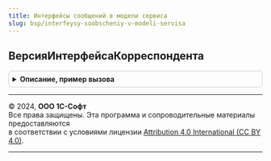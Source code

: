 ```yaml
---
title: Интерфейсы сообщений в модели сервиса
slug: bsp/interfeysy-soobscheniy-v-modeli-servisa
---
```



## ВерсияИнтерфейсаКорреспондента
<details style="margin: 1em 0; padding: 0.5em; border: 1px solid #ccc; border-radius: 6px;">

<summary style="font-weight: bold; cursor: pointer;">Описание, пример вызова</summary>

```bsl

// Возвращает версии интерфейса сообщений, поддерживаемые ИБ-корреспондентом.
// @skip-warning ПустойМетод - особенность реализации.
//
// Параметры:
//  ИнтерфейсСообщения - Строка - Имя программного интерфейса сообщений.
//  ПараметрыПодключения - Структура - Параметры подключения к ИБ-корреспонденту.
//  ПредставлениеПолучателя - Строка - Представление ИБ-корреспондента.
//  ИнтерфейсТекущейИБ - Строка - Имя программного интерфейса текущей ИБ (используется
//    для обеспечения обратной совместимости с предыдущими версиями БСП).
//
// Возвращаемое значение:
//  Строка - максимальная версия интерфейса, поддерживаемая как ИБ-корреспондентом, так и текущей ИБ.
//
Функция ВерсияИнтерфейсаКорреспондента(Знач ИнтерфейсСообщения, Знач ПараметрыПодключения, Экспорт
```

Пример вызова
```bsl
Результат = ИнтерфейсыСообщенийВМоделиСервиса.ВерсияИнтерфейсаКорреспондента(ИнтерфейсСообщения, ПараметрыПодключения, );
```
</details>

---

© 2024, **ООО 1С-Софт**  
Все права защищены. Эта программа и сопроводительные материалы предоставляются  
в соответствии с условиями лицензии [Attribution 4.0 International (CC BY 4.0)](https://creativecommons.org/licenses/by/4.0/legalcode).

---
